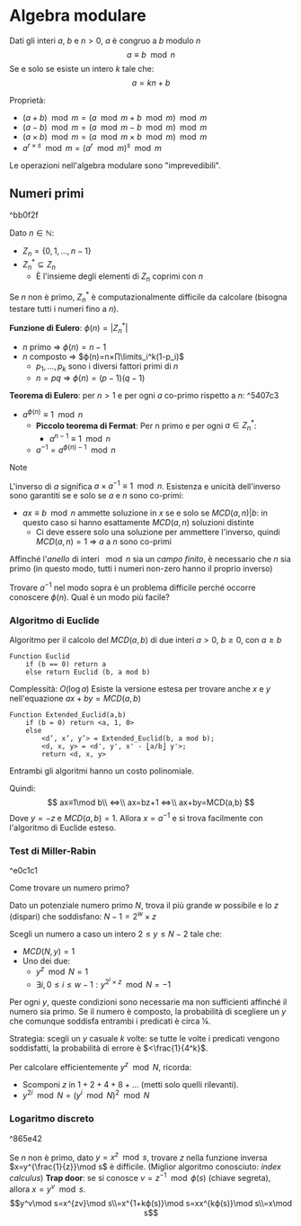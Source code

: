 # Algebra modulare

Dati gli interi $a$, $b$ e $n>0$, $a$ è congruo a $b$ modulo $n$
$$a≡b\mod n$$
Se e solo se esiste un intero $k$ tale che:
$$a=kn+b$$

Proprietà:
- $(a + b) \mod m = (a \mod m + b \mod m) \mod m$
- $(a - b) \mod m = (a \mod m - b \mod m) \mod m$
- $(a × b) \mod m = (a \mod m × b \mod m) \mod m$
- $a^{r × s} \mod m = (a^r \mod m)^s \mod m$

Le operazioni nell'algebra modulare sono "imprevedibili".

## Numeri primi

^bb0f2f

Dato $n∈ℕ$:
- $Z_n=\{0,1,…,n-1\}$
- $Z_n^*⊆Z_n$
	- È l'insieme degli elementi di $Z_n$ coprimi con $n$

Se $n$ non è primo, $Z_n^*$ è computazionalmente difficile da calcolare (bisogna testare tutti i numeri fino a $n$).

**Funzione di Eulero**: $ϕ(n)=|Z_n^*|$
- $n$ primo ⇒ $ϕ(n)=n-1$
- $n$ composto ⇒ $ϕ(n)=n×∏\limits_i^k(1-p_i)$
	- $p_1,…,p_k$ sono i diversi fattori primi di $n$
	- $n=pq$ ⇒ $ϕ(n)=(p-1)(q-1)$

**Teorema di Eulero**: per $n>1$ e per ogni $a$ co-primo rispetto a $n$: ^5407c3
- $a^{ϕ(n)}≡1\mod n$
	- **Piccolo teorema di Fermat**: Per n primo e per ogni $a∈Z_n^*$:
		- $a^{n-1}≡1\mod n$
	- $a^{-1}=a^{ϕ(n)-1}\mod n$

>[!note]
>L'inverso di $a$ significa $a×a^{-1}≡1\mod n$. Esistenza e unicità dell'inverso sono garantiti se e solo se $a$ e $n$ sono co-primi:
>- $ax≡b\mod n$ ammette soluzione in $x$ se e solo se $MCD(a,n)|b$: in questo caso si hanno esattamente $MCD(a,n)$ soluzioni distinte
>	- Ci deve essere solo una soluzione per ammettere l'inverso, quindi $MCD(a,n)=1$ ⇒ $a$ a $n$ sono co-primi
>
>Affinché l'*anello* di interi $\mod n$ sia un *campo finito*, è necessario che $n$ sia primo (in questo modo, tutti i numeri non-zero hanno il proprio inverso)

Trovare $a^{-1}$ nel modo sopra è un problema difficile perché occorre conoscere $ϕ(n)$.
Qual è un modo più facile?

### Algoritmo di Euclide

Algoritmo per il calcolo del $MCD(a, b)$ di due interi $a > 0$, $b ≥ 0,$ con $a ≥ b$
```
Function Euclid
    if (b == 0) return a
    else return Euclid (b, a mod b)
```

Complessità: $O(\log a)$
Esiste la versione estesa per trovare anche $x$ e $y$ nell'equazione $ax+by=MCD(a,b)$

```
Function Extended_Euclid(a,b)
    if (b = 0) return <a, 1, 0>
    else
        <d’, x’, y’> = Extended_Euclid(b, a mod b);
        <d, x, y> = <d', y', x' - ⎣a/b⎦ y'>;
        return <d, x, y>
```

Entrambi gli algoritmi hanno un costo polinomiale.

Quindi:
$$
ax≡1\mod b\\
⇔\\
ax=bz+1
⇔\\
ax+by=MCD(a,b)
$$
Dove $y=-z$ e $MCD(a,b)=1$.
Allora $x=a^{-1}$ e si trova facilmente con l'algoritmo di Euclide esteso.

### Test di Miller-Rabin

^e0c1c1

Come trovare un numero primo?

Dato un potenziale numero primo $N$, trova il più grande $w$ possibile e lo $z$ (dispari) che soddisfano:
$N-1=2^w×z$

Scegli un numero a caso un intero $2≤y≤N-2$ tale che:
- $MCD(N,y)=1$
- Uno dei due:
	- $y^z\mod N=1$
	- $∃i, 0≤i≤w-1:y^{2^i×z}\mod N=-1$

Per ogni $y$, queste condizioni sono necessarie ma non sufficienti affinché il numero sia primo.
Se il numero è composto, la probabilità di scegliere un $y$ che comunque soddisfa entrambi i predicati è circa ¼.

Strategia: scegli un $y$ casuale $k$ volte: se tutte le volte i predicati vengono soddisfatti, la probabilità di errore è $<\frac{1}{4^k}$.

Per calcolare efficientemente $y^z\mod N$, ricorda:
 - Scomponi $z$ in $1+2+4+8+…$ (metti solo quelli rilevanti).
 - $y^{2i}\mod N=(y^i\mod N)^2\mod N$

### Logaritmo discreto

^865e42

Se $n$ non è primo, dato $y=x^z\mod s$, trovare $z$ nella funzione inversa $x=y^{\frac{1}{z}}\mod s$ è difficile. (Miglior algoritmo conosciuto: *index calculus*)
**Trap door**: se si conosce $v=z^{-1}\mod ϕ(s)$ (chiave segreta), allora $x=y^v\mod s$.
$$y^v\mod s=x^{zv}\mod s\\=x^{1+kϕ(s)}\mod s=xx^{kϕ(s)}\mod s\\=x\mod s$$